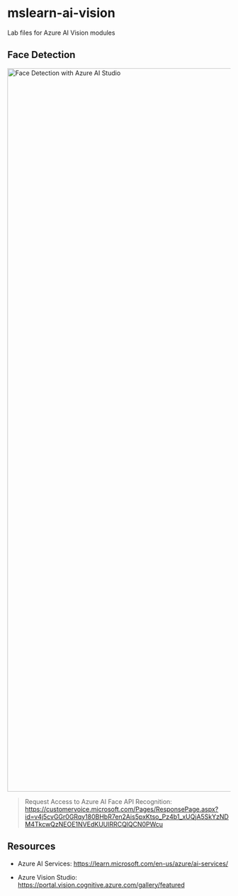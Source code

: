 # mslearn-ai-vision
Lab files for Azure AI Vision modules


## Face Detection

<img width="1634" alt="Face Detection with Azure AI Studio" src="https://github.com/user-attachments/assets/8c83ec80-77ac-400c-ac04-eea5f54d2800">

> Request Access to Azure AI Face API Recognition: https://customervoice.microsoft.com/Pages/ResponsePage.aspx?id=v4j5cvGGr0GRqy180BHbR7en2Ais5pxKtso_Pz4b1_xUQjA5SkYzNDM4TkcwQzNEOE1NVEdKUUlRRCQlQCN0PWcu

## Resources

- Azure AI Services: https://learn.microsoft.com/en-us/azure/ai-services/

- Azure Vision Studio: https://portal.vision.cognitive.azure.com/gallery/featured

